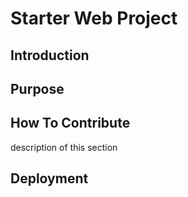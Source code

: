 # Starter Web Project

## Introduction

## Purpose

## How To Contribute
 description of this section
## Deployment
